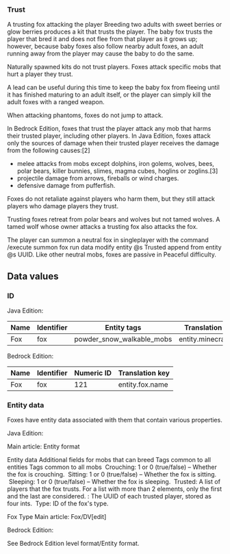 ### Trust
A trusting fox attacking the player
Breeding two adults with sweet berries or glow berries produces a kit that trusts the player. The baby fox trusts the player that bred it and does not flee from that player as it grows up; however, because baby foxes also follow nearby adult foxes, an adult running away from the player may cause the baby to do the same. 

Naturally spawned kits do not trust players. Foxes attack specific mobs that hurt a player they trust.

A lead can be useful during this time to keep the baby fox from fleeing until it has finished maturing to an adult itself, or the player can simply kill the adult foxes with a ranged weapon.

When attacking phantoms, foxes do not jump to attack.

In Bedrock Edition, foxes that trust the player attack any mob that harms their trusted player, including other players. In Java Edition, foxes attack only the sources of damage when their trusted player receives the damage from the following causes:[2]

- melee attacks from mobs except dolphins, iron golems, wolves, bees, polar bears, killer bunnies, slimes, magma cubes, hoglins or zoglins.[3]
- projectile damage from arrows, fireballs or wind charges.
- defensive damage from pufferfish.

Foxes do not retaliate against players who harm them, but they still attack players who damage players they trust.

Trusting foxes retreat from polar bears and wolves but not tamed wolves. A tamed wolf whose owner attacks a trusting fox also attacks the fox.

The player can summon a neutral fox in singleplayer with the command /execute summon fox run data modify entity @s Trusted append from entity @s UUID. Like other neutral mobs, foxes are passive in Peaceful difficulty.

## Data values
### ID
Java Edition:

| Name | Identifier | Entity tags               | Translation key      |
|------|------------|---------------------------|----------------------|
| Fox  | fox        | powder_snow_walkable_mobs | entity.minecraft.fox |

Bedrock Edition:

| Name | Identifier | Numeric ID | Translation key |
|------|------------|------------|-----------------|
| Fox  | fox        | 121        | entity.fox.name |

### Entity data
Foxes have entity data associated with them that contain various properties.

Java Edition:

Main article: Entity format

 Entity data
Additional fields for mobs that can breed
Tags common to all entities
Tags common to all mobs
 Crouching: 1 or 0 (true/false) – Whether the fox is crouching.
 Sitting: 1 or 0 (true/false) – Whether the fox is sitting.
 Sleeping: 1 or 0 (true/false) – Whether the fox is sleeping.
 Trusted: A list of players that the fox trusts. For a list with more than 2 elements, only the first and the last are considered.
: The UUID of each trusted player, stored as four ints.
 Type: ID of the fox's type.


Fox Type
Main article: Fox/DV[edit]

Bedrock Edition:

See Bedrock Edition level format/Entity format.

